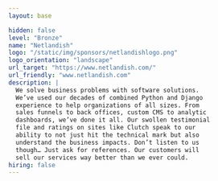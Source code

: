 ```yaml
---
layout: base

hidden: false
level: "Bronze"
name: "Netlandish"
logo: "/static/img/sponsors/netlandishlogo.png"
logo_orientation: "landscape"
url_target: "https://www.netlandish.com/"
url_friendly: "www.netlandish.com"
description: |
  We solve business problems with software solutions.
  We’ve used our decades of combined Python and Django
  experience to help organizations of all sizes. From
  sales funnels to back offices, custom CMS to analytic
  dashboards, we’ve done it all. Our swollen testimonial
  file and ratings on sites like Clutch speak to our
  ability to not just hit the technical mark but also
  understand the business impacts. Don’t listen to us
  though… Just ask for references. Our customers will
  sell our services way better than we ever could.
hiring: false
---
```

